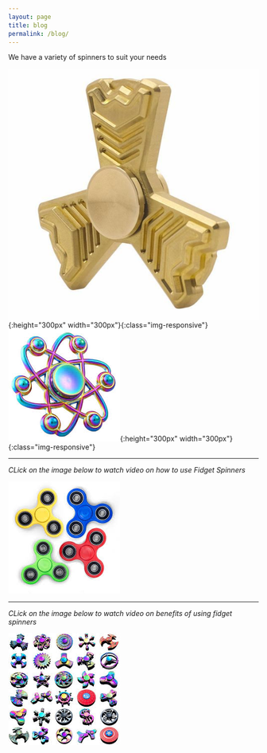 ```yaml
---
layout: page
title: blog
permalink: /blog/
---
```


We have a variety of spinners to suit your needs
 
![Fidget Spinners](/assets/Spinner1.jpg){:height="300px" width="300px"}{:class="img-responsive"}![Fidget Spinners](/assets/spinner2.jpg){:height="300px" width="300px"}{:class="img-responsive"}

***
*CLick on the image below to watch video on how to use Fidget Spinners* 

[![Fidget Spinners](/assets/many_spinners.jpg)](https://www.youtube.com/watch?v=xptA12VjRMQ&t=66s "How to use Fidget Spinners")

***
*CLick on the image below to watch video on benefits of using fidget spinners* 

[![Fidget Spinners](/assets/spinners3.jpg)](https://www.youtube.com/watch?v=U_XHjugZJdw "How to use Fidget Spinners")

